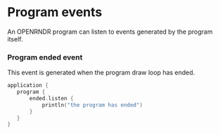  
 # Program events
An OPENRNDR program can listen to events generated by the program itself.

### Program ended event
This event is generated when the program draw loop has ended. 
 
 ```kotlin
application {
    program {
        ended.listen {
            println("the program has ended")
        }
    }
}
``` 
